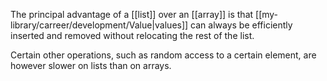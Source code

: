The principal advantage of a [[list]] over an [[array]] is that [[my-library/carreer/development/Value|values]] can always be efficiently inserted and removed without relocating the rest of the list.

Certain other operations, such as random access to a certain element, are however slower on lists than on arrays.
